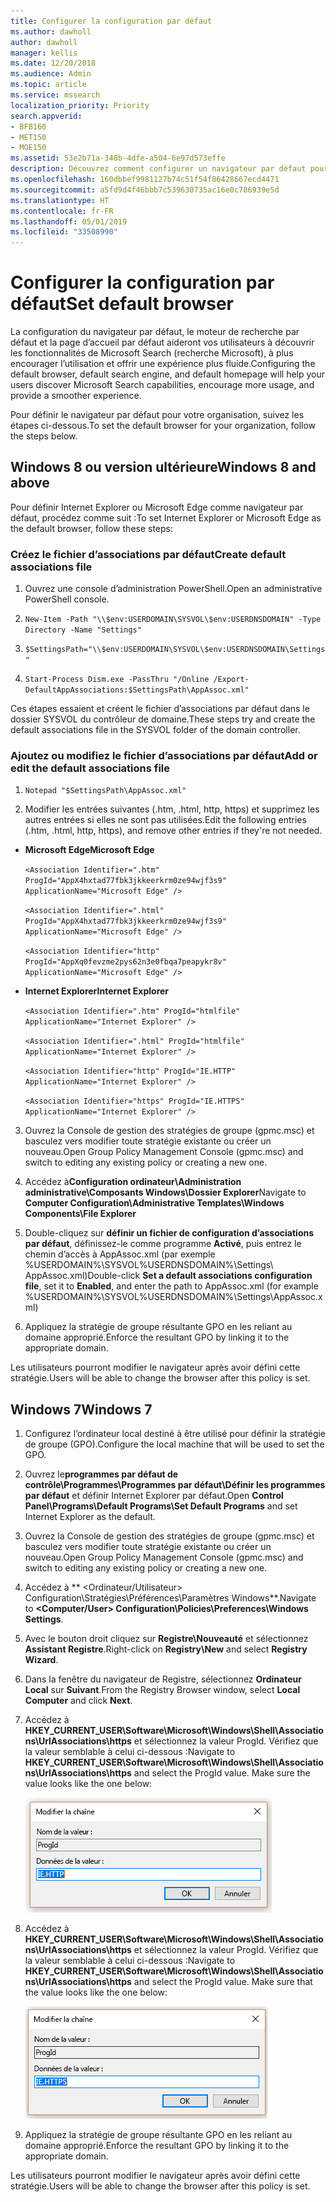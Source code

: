 ```yaml
---
title: Configurer la configuration par défaut
ms.author: dawholl
author: dawholl
manager: kellis
ms.date: 12/20/2018
ms.audience: Admin
ms.topic: article
ms.service: mssearch
localization_priority: Priority
search.appverid:
- BFB160
- MET150
- MOE150
ms.assetid: 53e2b71a-348b-4dfe-a504-6e97d573effe
description: Découvrez comment configurer un navigateur par défaut pour votre entreprise avec Microsoft Search (recherche Microsoft).
ms.openlocfilehash: 160dbbef9981127b74c51f54f86428667ecd4471
ms.sourcegitcommit: a5fd9d4f46bbb7c539630735ac16e0c786939e5d
ms.translationtype: HT
ms.contentlocale: fr-FR
ms.lasthandoff: 05/01/2019
ms.locfileid: "33508990"
---
```

# <a name="set-default-browser"></a><span data-ttu-id="7cfbb-103">Configurer la configuration par défaut</span><span class="sxs-lookup"><span data-stu-id="7cfbb-103">Set default browser</span></span>

<span data-ttu-id="7cfbb-104">La configuration du navigateur par défaut, le moteur de recherche par défaut et la page d’accueil par défaut aideront vos utilisateurs à découvrir les fonctionnalités de Microsoft Search (recherche Microsoft), à plus encourager l’utilisation et offrir une expérience plus fluide.</span><span class="sxs-lookup"><span data-stu-id="7cfbb-104">Configuring the default browser, default search engine, and default homepage will help your users discover Microsoft Search capabilities, encourage more usage, and provide a smoother experience.</span></span>
  
<span data-ttu-id="7cfbb-105">Pour définir le navigateur par défaut pour votre organisation, suivez les étapes ci-dessous.</span><span class="sxs-lookup"><span data-stu-id="7cfbb-105">To set the default browser for your organization, follow the steps below.</span></span>
  
## <a name="windows-8-and-above"></a><span data-ttu-id="7cfbb-106">Windows 8 ou version ultérieure</span><span class="sxs-lookup"><span data-stu-id="7cfbb-106">Windows 8 and above</span></span>

<span data-ttu-id="7cfbb-107">Pour définir Internet Explorer ou Microsoft Edge comme navigateur par défaut, procédez comme suit :</span><span class="sxs-lookup"><span data-stu-id="7cfbb-107">To set Internet Explorer or Microsoft Edge as the default browser, follow these steps:</span></span>
  
### <a name="create-default-associations-file"></a><span data-ttu-id="7cfbb-108">Créez le fichier d’associations par défaut</span><span class="sxs-lookup"><span data-stu-id="7cfbb-108">Create default associations file</span></span>

1. <span data-ttu-id="7cfbb-109">Ouvrez une console d’administration PowerShell.</span><span class="sxs-lookup"><span data-stu-id="7cfbb-109">Open an administrative PowerShell console.</span></span>
    
2.  `New-Item -Path "\\$env:USERDOMAIN\SYSVOL\$env:USERDNSDOMAIN" -Type Directory -Name "Settings"`
    
3.  `$SettingsPath="\\$env:USERDOMAIN\SYSVOL\$env:USERDNSDOMAIN\Settings"`
    
4.  `Start-Process Dism.exe -PassThru "/Online /Export-DefaultAppAssociations:$SettingsPath\AppAssoc.xml"`
    
<span data-ttu-id="7cfbb-110">Ces étapes essaient et créent le fichier d’associations par défaut dans le dossier SYSVOL du contrôleur de domaine.</span><span class="sxs-lookup"><span data-stu-id="7cfbb-110">These steps try and create the default associations file in the SYSVOL folder of the domain controller.</span></span>
  
### <a name="add-or-edit-the-default-associations-file"></a><span data-ttu-id="7cfbb-111">Ajoutez ou modifiez le fichier d’associations par défaut</span><span class="sxs-lookup"><span data-stu-id="7cfbb-111">Add or edit the default associations file</span></span>

1. `Notepad "$SettingsPath\AppAssoc.xml"`
    
2. <span data-ttu-id="7cfbb-112">Modifier les entrées suivantes (.htm, .html, http, https) et supprimez les autres entrées si elles ne sont pas utilisées.</span><span class="sxs-lookup"><span data-stu-id="7cfbb-112">Edit the following entries (.htm, .html, http, https), and remove other entries if they're not needed.</span></span>
    
  - <span data-ttu-id="7cfbb-113">**Microsoft Edge**</span><span class="sxs-lookup"><span data-stu-id="7cfbb-113">**Microsoft Edge**</span></span>
    
     `<Association Identifier=".htm" ProgId="AppX4hxtad77fbk3jkkeerkrm0ze94wjf3s9" ApplicationName="Microsoft Edge" />`
  
     `<Association Identifier=".html" ProgId="AppX4hxtad77fbk3jkkeerkrm0ze94wjf3s9" ApplicationName="Microsoft Edge" />`
  
     `<Association Identifier="http" ProgId="AppXq0fevzme2pys62n3e0fbqa7peapykr8v" ApplicationName="Microsoft Edge" />`
    
  - <span data-ttu-id="7cfbb-114">**Internet Explorer**</span><span class="sxs-lookup"><span data-stu-id="7cfbb-114">**Internet Explorer**</span></span>
    
     `<Association Identifier=".htm" ProgId="htmlfile" ApplicationName="Internet Explorer" />`
  
     `<Association Identifier=".html" ProgId="htmlfile" ApplicationName="Internet Explorer" />`
  
     `<Association Identifier="http" ProgId="IE.HTTP" ApplicationName="Internet Explorer" />`
  
     `<Association Identifier="https" ProgId="IE.HTTPS" ApplicationName="Internet Explorer" />`
    
3. <span data-ttu-id="7cfbb-115">Ouvrez la Console de gestion des stratégies de groupe (gpmc.msc) et basculez vers modifier toute stratégie existante ou créer un nouveau.</span><span class="sxs-lookup"><span data-stu-id="7cfbb-115">Open Group Policy Management Console (gpmc.msc) and switch to editing any existing policy or creating a new one.</span></span>
    
1. <span data-ttu-id="7cfbb-116">Accédez à**Configuration ordinateur\Administration administrative\Composants Windows\Dossier Explorer**</span><span class="sxs-lookup"><span data-stu-id="7cfbb-116">Navigate to **Computer Configuration\Administrative Templates\Windows Components\File Explorer**</span></span>
    
2. <span data-ttu-id="7cfbb-117">Double-cliquez sur **définir un fichier de configuration d’associations par défaut**, définissez-le comme programme **Activé**, puis entrez le chemin d’accès à AppAssoc.xml (par exemple %USERDOMAIN%\SYSVOL\%USERDNSDOMAIN%\Settings\ AppAssoc.xml)</span><span class="sxs-lookup"><span data-stu-id="7cfbb-117">Double-click **Set a default associations configuration file**, set it to **Enabled**, and enter the path to AppAssoc.xml (for example %USERDOMAIN%\SYSVOL\%USERDNSDOMAIN%\Settings\AppAssoc.xml)</span></span>
    
4. <span data-ttu-id="7cfbb-118">Appliquez la stratégie de groupe résultante GPO en les reliant au domaine approprié.</span><span class="sxs-lookup"><span data-stu-id="7cfbb-118">Enforce the resultant GPO by linking it to the appropriate domain.</span></span>
    
<span data-ttu-id="7cfbb-119">Les utilisateurs pourront modifier le navigateur après avoir défini cette stratégie.</span><span class="sxs-lookup"><span data-stu-id="7cfbb-119">Users will be able to change the browser after this policy is set.</span></span>
  
## <a name="windows-7"></a><span data-ttu-id="7cfbb-120">Windows 7</span><span class="sxs-lookup"><span data-stu-id="7cfbb-120">Windows 7</span></span>

1. <span data-ttu-id="7cfbb-121">Configurez l’ordinateur local destiné à être utilisé pour définir la stratégie de groupe (GPO).</span><span class="sxs-lookup"><span data-stu-id="7cfbb-121">Configure the local machine that will be used to set the GPO.</span></span>
    
1. <span data-ttu-id="7cfbb-122">Ouvrez le**programmes par défaut de contrôle\Programmes\Programmes par défaut\Définir les programmes par défaut** et définir Internet Explorer par défaut.</span><span class="sxs-lookup"><span data-stu-id="7cfbb-122">Open **Control Panel\Programs\Default Programs\Set Default Programs** and set Internet Explorer as the default.</span></span> 
    
2. <span data-ttu-id="7cfbb-123">Ouvrez la Console de gestion des stratégies de groupe (gpmc.msc) et basculez vers modifier toute stratégie existante ou créer un nouveau.</span><span class="sxs-lookup"><span data-stu-id="7cfbb-123">Open Group Policy Management Console (gpmc.msc) and switch to editing any existing policy or creating a new one.</span></span>
    
1. <span data-ttu-id="7cfbb-124">Accédez à \*\* \<Ordinateur/Utilisateur\> Configuration\Stratégies\Préférences\Paramètres Windows\*\*.</span><span class="sxs-lookup"><span data-stu-id="7cfbb-124">Navigate to **\<Computer/User\> Configuration\Policies\Preferences\Windows Settings**.</span></span>
    
2. <span data-ttu-id="7cfbb-125">Avec le bouton droit cliquez sur **Registre\Nouveauté** et sélectionnez **Assistant Registre**.</span><span class="sxs-lookup"><span data-stu-id="7cfbb-125">Right-click on **Registry\New** and select **Registry Wizard**.</span></span>
    
3. <span data-ttu-id="7cfbb-126">Dans la fenêtre du navigateur de Registre, sélectionnez **Ordinateur Local** sur **Suivant**.</span><span class="sxs-lookup"><span data-stu-id="7cfbb-126">From the Registry Browser window, select **Local Computer** and click **Next**.</span></span>
    
4. <span data-ttu-id="7cfbb-p101">Accédez à **HKEY_CURRENT_USER\Software\Microsoft\Windows\Shell\Associations\UrlAssociations\https** et sélectionnez la valeur ProgId. Vérifiez que la valeur semblable à celui ci-dessous :</span><span class="sxs-lookup"><span data-stu-id="7cfbb-p101">Navigate to **HKEY_CURRENT_USER\Software\Microsoft\Windows\Shell\Associations\UrlAssociations\https** and select the ProgId value. Make sure the value looks like the one below:</span></span> 
    
    ![Sélectionner une valeur dans la modification de la chaîne ProgID](media/f6173dcc-b898-4967-8c40-4b0fe411a92b.png)
  
5. <span data-ttu-id="7cfbb-p102">Accédez à **HKEY_CURRENT_USER\Software\Microsoft\Windows\Shell\Associations\UrlAssociations\https** et sélectionnez la valeur ProgId. Vérifiez que la valeur semblable à celui ci-dessous :</span><span class="sxs-lookup"><span data-stu-id="7cfbb-p102">Navigate to **HKEY_CURRENT_USER\Software\Microsoft\Windows\Shell\Associations\UrlAssociations\https** and select the ProgId value. Make sure that the value looks like the one below:</span></span> 
    
    ![Sélectionner une valeur dans la modification de la chaîne ProgID pour HTTPS](media/3519e13b-4fe7-4d15-946c-82fd50fc49bb.png)
  
3. <span data-ttu-id="7cfbb-133">Appliquez la stratégie de groupe résultante GPO en les reliant au domaine approprié.</span><span class="sxs-lookup"><span data-stu-id="7cfbb-133">Enforce the resultant GPO by linking it to the appropriate domain.</span></span>
    
<span data-ttu-id="7cfbb-134">Les utilisateurs pourront modifier le navigateur après avoir défini cette stratégie.</span><span class="sxs-lookup"><span data-stu-id="7cfbb-134">Users will be able to change the browser after this policy is set.</span></span>